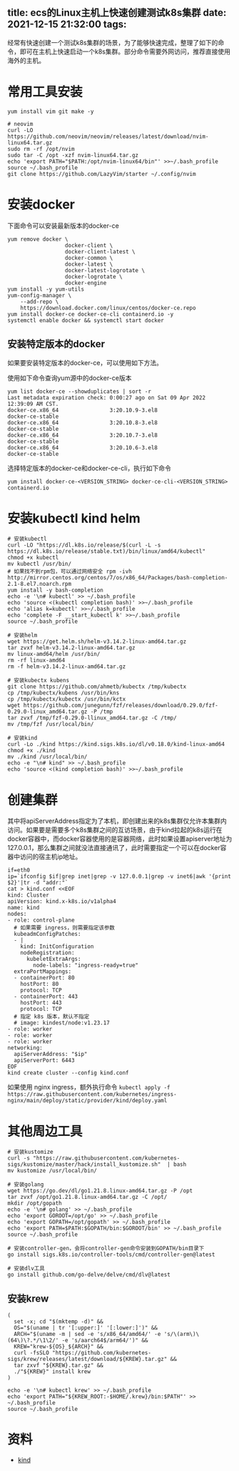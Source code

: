 title: ecs的Linux主机上快速创建测试k8s集群
date: 2021-12-15 21:32:00
tags:
---
经常有快速创建一个测试k8s集群的场景，为了能够快速完成，整理了如下的命令，即可在主机上快速启动一个k8s集群。部分命令需要外网访问，推荐直接使用海外的主机。

# 常用工具安装

```
yum install vim git make -y

# neovim
curl -LO https://github.com/neovim/neovim/releases/latest/download/nvim-linux64.tar.gz
sudo rm -rf /opt/nvim
sudo tar -C /opt -xzf nvim-linux64.tar.gz
echo 'export PATH="$PATH:/opt/nvim-linux64/bin"' >>~/.bash_profile
source ~/.bash_profile
git clone https://github.com/LazyVim/starter ~/.config/nvim
```

# 安装docker

下面命令可以安装最新版本的docker-ce

```shell
yum remove docker \
                  docker-client \
                  docker-client-latest \
                  docker-common \
                  docker-latest \
                  docker-latest-logrotate \
                  docker-logrotate \
                  docker-engine
yum install -y yum-utils
yum-config-manager \
    --add-repo \
    https://download.docker.com/linux/centos/docker-ce.repo
yum install docker-ce docker-ce-cli containerd.io -y
systemctl enable docker && systemctl start docker
```
## 安装特定版本的docker

如果要安装特定版本的docker-ce，可以使用如下方法。

使用如下命令查询yum源中的docker-ce版本

```
yum list docker-ce --showduplicates | sort -r
Last metadata expiration check: 0:00:27 ago on Sat 09 Apr 2022 12:39:09 AM CST.
docker-ce.x86_64                3:20.10.9-3.el8                 docker-ce-stable
docker-ce.x86_64                3:20.10.8-3.el8                 docker-ce-stable
docker-ce.x86_64                3:20.10.7-3.el8                 docker-ce-stable
docker-ce.x86_64                3:20.10.6-3.el8                 docker-ce-stable
```

选择特定版本的docker-ce和docker-ce-cli，执行如下命令
```
yum install docker-ce-<VERSION_STRING> docker-ce-cli-<VERSION_STRING> containerd.io
```


# 安装kubectl kind helm

```
# 安装kubectl
curl -LO "https://dl.k8s.io/release/$(curl -L -s https://dl.k8s.io/release/stable.txt)/bin/linux/amd64/kubectl"
chmod +x kubectl
mv kubectl /usr/bin/
# 如果找不到rpm包，可以通过网络安全 rpm -ivh http://mirror.centos.org/centos/7/os/x86_64/Packages/bash-completion-2.1-8.el7.noarch.rpm
yum install -y bash-completion
echo -e '\n# kubectl' >> ~/.bash_profile
echo 'source <(kubectl completion bash)' >>~/.bash_profile
echo 'alias k=kubectl' >>~/.bash_profile
echo 'complete -F __start_kubectl k' >>~/.bash_profile
source ~/.bash_profile

# 安装helm
wget https://get.helm.sh/helm-v3.14.2-linux-amd64.tar.gz
tar zvxf helm-v3.14.2-linux-amd64.tar.gz
mv linux-amd64/helm /usr/bin/
rm -rf linux-amd64
rm -f helm-v3.14.2-linux-amd64.tar.gz

# 安装kubectx kubens
git clone https://github.com/ahmetb/kubectx /tmp/kubectx
cp /tmp/kubectx/kubens /usr/bin/kns
cp /tmp/kubectx/kubectx /usr/bin/kctx
wget https://github.com/junegunn/fzf/releases/download/0.29.0/fzf-0.29.0-linux_amd64.tar.gz -P /tmp
tar zvxf /tmp/fzf-0.29.0-llinux_amd64.tar.gz -C /tmp/
mv /tmp/fzf /usr/local/bin/

# 安装kind
curl -Lo ./kind https://kind.sigs.k8s.io/dl/v0.18.0/kind-linux-amd64
chmod +x ./kind
mv ./kind /usr/local/bin/
echo -e "\n# kind" >> ~/.bash_profile
echo 'source <(kind completion bash)' >>~/.bash_profile
```

# 创建集群

其中将apiServerAddress指定为了本机，即创建出来的k8s集群仅允许本集群内访问。如果要是需要多个k8s集群之间的互访场景，由于kind拉起的k8s运行在docker容器中，而docker容器使用的是容器网络，此时如果设置apiserver地址为127.0.0.1，那么集群之间就没法直接通讯了，此时需要指定一个可以在docker容器中访问的宿主机ip地址。

```
if=eth0
ip=`ifconfig $if|grep inet|grep -v 127.0.0.1|grep -v inet6|awk '{print $2}'|tr -d "addr:"`
cat > kind.conf <<EOF
kind: Cluster
apiVersion: kind.x-k8s.io/v1alpha4
name: kind
nodes:
- role: control-plane
  # 如果需要 ingress，则需要指定该参数
  kubeadmConfigPatches:
  - |
    kind: InitConfiguration
    nodeRegistration:
      kubeletExtraArgs:
        node-labels: "ingress-ready=true"
  extraPortMappings:
  - containerPort: 80
    hostPort: 80
    protocol: TCP
  - containerPort: 443
    hostPort: 443
    protocol: TCP
  # 指定 k8s 版本，默认不指定
  # image: kindest/node:v1.23.17
- role: worker
- role: worker
- role: worker
networking:
  apiServerAddress: "$ip"
  apiServerPort: 6443
EOF
kind create cluster --config kind.conf
```

如果使用 nginx ingress，额外执行命令 `kubectl apply -f https://raw.githubusercontent.com/kubernetes/ingress-nginx/main/deploy/static/provider/kind/deploy.yaml`

# 其他周边工具

```
# 安装kustomize
curl -s "https://raw.githubusercontent.com/kubernetes-sigs/kustomize/master/hack/install_kustomize.sh"  | bash
mv kustomize /usr/local/bin/

# 安装golang
wget https://go.dev/dl/go1.21.8.linux-amd64.tar.gz -P /opt
tar zvxf /opt/go1.21.8.linux-amd64.tar.gz -C /opt/
mkdir /opt/gopath
echo -e '\n# golang' >> ~/.bash_profile
echo 'export GOROOT=/opt/go' >> ~/.bash_profile
echo 'export GOPATH=/opt/gopath' >> ~/.bash_profile
echo 'export PATH=$PATH:$GOPATH/bin:$GOROOT/bin' >> ~/.bash_profile
source ~/.bash_profile

# 安装controller-gen，会将controller-gen命令安装到GOPATH/bin目录下
go install sigs.k8s.io/controller-tools/cmd/controller-gen@latest

# 安装dlv工具
go install github.com/go-delve/delve/cmd/dlv@latest
```

## 安装krew

```
(
  set -x; cd "$(mktemp -d)" &&
  OS="$(uname | tr '[:upper:]' '[:lower:]')" &&
  ARCH="$(uname -m | sed -e 's/x86_64/amd64/' -e 's/\(arm\)\(64\)\?.*/\1\2/' -e 's/aarch64$/arm64/')" &&
  KREW="krew-${OS}_${ARCH}" &&
  curl -fsSLO "https://github.com/kubernetes-sigs/krew/releases/latest/download/${KREW}.tar.gz" &&
  tar zxvf "${KREW}.tar.gz" &&
  ./"${KREW}" install krew
)

echo -e '\n# kubectl krew' >> ~/.bash_profile
echo 'export PATH="${KREW_ROOT:-$HOME/.krew}/bin:$PATH"' >> ~/.bash_profile
source ~/.bash_profile
```

# 资料

- [kind](https://kind.sigs.k8s.io/)
